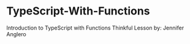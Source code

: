 # TypeScript-With-Functions
Introduction to TypeScript with Functions
Thinkful Lesson
by: Jennifer Anglero
